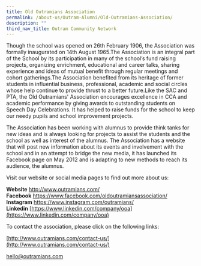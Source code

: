 ```yaml
---
title: Old Outramians Association
permalink: /about-us/Outram-Alumni/Old-Outramians-Association/
description: ""
third_nav_title: Outram Community Network
---
```


Though the school was opened on 26th February 1906, the Association was formally inaugurated on 14th August 1965.The Association is an integral part of the School by its participation in many of the school’s fund raising projects, organizing enrichment, educational and career talks, sharing experience and ideas of mutual benefit through regular meetings and cohort gatherings.The Association benefited from its heritage of former students in influential business, professional, academic and social circles whose help continue to provide thrust to a better future.Like the SAC and PTA, the Old Outramians' Association encourages excellence in CCA and academic performance by giving awards to outstanding students on Speech Day Celebrations. It has helped to raise funds for the school to keep our needy pupils and school improvement projects. 

The Association has been working with alumnus to provide think tanks for new ideas and is always looking for projects to assist the students and the school as well as interest of the alumnus. The Association has a website that will post new information about its events and involvement with the school and in an attempt to bridge the new media, it has launched its Facebook page on May 2012 and is adapting to new methods to reach its audience, the alumnus. 

  

Visit our website or social media pages to find out more about us: 

**Website** [http://www.outramians.com/  
](http://www.outramians.com/)**Facebook** [https://www.facebook.com/oldoutramiansassociation/  
](https://www.facebook.com/oldoutramiansassociation/)**Instagram** [https://www.instagram.com/outramians/  
](https://www.instagram.com/outramians/)**Linkedin** [https://www.linkedin.com/company/ooa](https://www.linkedin.com/company/ooa)

  

  

To contact the association, please click on the following links:

  

[http://www.outramians.com/contact-us/](http://www.outramians.com/contact-us/)

[hello@outramians.com](mailto:hello@outramians.com)